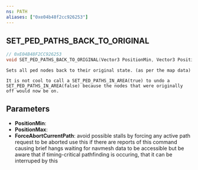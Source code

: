 ```yaml
---
ns: PATH
aliases: ["0xe04b48f2cc926253"]
---
```

## SET_PED_PATHS_BACK_TO_ORIGINAL

```c
// 0xE04B48F2CC926253
void SET_PED_PATHS_BACK_TO_ORIGINAL(Vector3 PositionMin, Vector3 PositionMax, bool ForceAbortCurrentPath);
```

```
Sets all ped nodes back to their original state. (as per the map data)

It is not cool to call a SET_PED_PATHS_IN_AREA(true) to undo a SET_PED_PATHS_IN_AREA(false) because the nodes that were originally off would now be on.
```

## Parameters
* **PositionMin**: 
* **PositionMax**: 
* **ForceAbortCurrentPath**: avoid possible stalls by forcing any active path request to be aborted use this if there are reports of this command causing brief hangs waiting for navmesh data to be accessible but be aware that if timing-critical pathfinding is occuring, that it can be interruped by this
